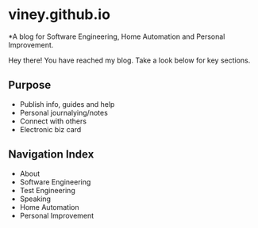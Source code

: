 # viney.github.io
*A blog for Software Engineering, Home Automation and Personal Improvement.

Hey there! You have reached my blog. Take a look below for key sections.

## Purpose
* Publish info, guides and help
* Personal journalying/notes
* Connect with others
* Electronic biz card

## Navigation Index
* About
* Software Engineering
* Test Engineering
* Speaking
* Home Automation
* Personal Improvement
